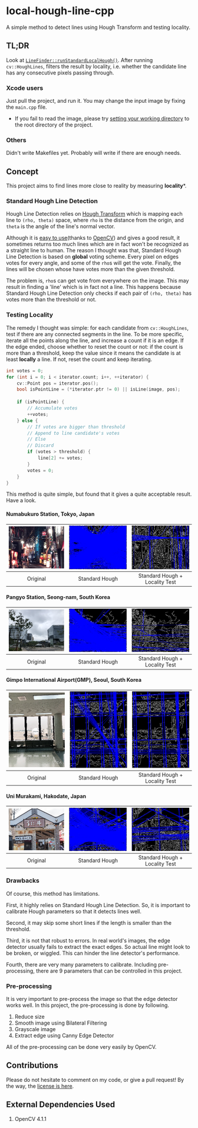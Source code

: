# local-hough-line-cpp

A simple method to detect lines using Hough Transform and testing locality.


## TL;DR

Look at [```LineFinder::runStandardLocalHough()```](https://github.com/helloworldpark/local-hough-line-cpp/blob/876763c3c94a66db57e30bb1d2e31f196039c41b/src/LineFinder.cpp#L61). After running ```cv::HoughLines```, filters the result by locality, i.e. whether the candidate line has any consecutive pixels passing through.


### Xcode users

Just pull the project, and run it. You may change the input image by fixing the ```main.cpp``` file.

  - If you fail to read the image, please try [setting your working directory](https://stackoverflow.com/a/11748111/10464503) to the root directory of the project.


### Others

Didn't write Makefiles yet. Probably will write if there are enough needs.


## Concept

This project aims to find lines more close to reality by measuring **locality***.


### Standard Hough Line Detection

Hough Line Detection relies on [Hough Transform](https://en.wikipedia.org/wiki/Hough_transform) which is mapping each line to ```(rho, theta)``` space, where ```rho``` is the distance from the origin, and ```theta``` is the angle of the line's normal vector. 

Although it is [easy to use](https://docs.opencv.org/4.1.1/dd/d1a/group__imgproc__feature.html#ga46b4e588934f6c8dfd509cc6e0e4545a)(thanks to [OpenCV](https://docs.opencv.org/4.1.1/d9/db0/tutorial_hough_lines.html)) and gives a good result, it sometimes returns too much lines which are in fact won't be recognized as a straight line to human. The reason I thought was that, Standard Hough Line Detection is based on **global** voting scheme. Every pixel on edges votes for every angle, and some of the ```rho```s will get the vote. Finally, the lines will be chosen whose have votes more than the given threshold.

The problem is, ```rho```s can get vote from everywhere on the image.  This may result in finding a 'line' which is in fact not a line. This happens because Standard Hough Line Detection only checks if each pair of ```(rho, theta)``` has votes more than the threshold or not.


### Testing Locality

The remedy I thought was simple: for each candidate from ```cv::HoughLines```, test if there are any connected segments in the line. To be more specific, iterate all the points along the line, and increase a count if it is an edge. If the edge ended, choose whether to reset the count or not: if the count is more than a threshold, keep the value since it means the candidate is at least **locally** a line. If not, reset the count and keep iterating.
```c++
int votes = 0;
for (int i = 0; i < iterator.count; i++, ++iterator) {
    cv::Point pos = iterator.pos();
    bool isPointLine = (*iterator.ptr != 0) || isLine(image, pos);

    if (isPointLine) {
        // Accumulate votes
        ++votes;
    } else {
        // If votes are bigger than threshold
        // Append to line candidate's votes
        // Else
        // Discard
        if (votes > threshold) {
            line[2] += votes;
        }
        votes = 0;
    }
}
```

This method is quite simple, but found that it gives a quite acceptable result. Have a look.

#### Numabukuro Station, Tokyo, Japan

| ![Original](images/results/test1_orig.png) | ![Standard Hough](images/results/test1_stdHough.png) | ![Standard Hough + Locality Test](images/results/test1_stdLocalHough.png) |
|:---:|:---:|:---:|
| Original | Standard Hough | Standard Hough + Locality Test |


#### Pangyo Station, Seong-nam, South Korea

| ![Original](images/results/test21_orig.png) | ![Standard Hough](images/results/test21_stdHough.png) | ![Standard Hough + Locality Test](images/results/test21_stdLocalHough.png) |
|:---:|:---:|:---:|
| Original | Standard Hough | Standard Hough + Locality Test |


#### Gimpo International Airport(GMP), Seoul, South Korea

| ![Original](images/results/test27_orig.png) | ![Standard Hough](images/results/test27_stdHough.png) | ![Standard Hough + Locality Test](images/results/test27_stdLocalHough.png) |
|:---:|:---:|:---:|
| Original | Standard Hough | Standard Hough + Locality Test |


#### Uni Murakami, Hakodate, Japan

| ![Original](images/results/test32_orig.png) | ![Standard Hough](images/results/test32_stdHough.png) | ![Standard Hough + Locality Test](images/results/test32_stdLocalHough.png) |
|:---:|:---:|:---:|
| Original | Standard Hough | Standard Hough + Locality Test |


### Drawbacks

Of course, this method has limitations. 

First, it highly relies on Standard Hough Line Detection. So, it is important to calibrate Hough parameters so that it detects lines well.

Second, it may skip some short lines if the length is smaller than the threshold. 

Third, it is not that robust to errors. In real world's images, the edge detector usually fails to extract the exact edges. So actual line might look to be broken, or wiggled. This can hinder the line detector's performance.

Fourth, there are very many parameters to calibrate. Including pre-processing, there are 9 parameters that can be controlled in this project.


### Pre-processing

It is very important to pre-process the image so that the edge detector works well. In this project, the pre-processing is done by following.

  1. Reduce size
  2. Smooth image using Bilateral Filtering
  3. Grayscale image
  4. Extract edge using Canny Edge Detector
  
All of the pre-processing can be done very easily by OpenCV.


## Contributions

Please do not hesitate to comment on my code, or give a pull request! By the way, the [license is here](LICENSE).


## External Dependencies Used

1. OpenCV 4.1.1


